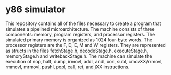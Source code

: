 y86 simulator
==========
This repository contains all of the files necessary to create a program that simulates a pipelined microarchitecture. The machine consists of three components: memory, program registers, and processor registers. The simulated primary memory is organized as 1024 four-byte words. The processor registers are the F, D, E, M and W registers. They are represented as structs in the files fetchStage.h, decodeStage.h, executeStage.h, memoryStage.h and writebackStage.h. The machine can simulate the execution of nop, halt, dump, irmovl, addl, andl, xorl, subl, cmovXX/rrmovl, rmmovl, mrmovl, pushl, popl, call, ret, and jXX instructions.
